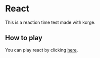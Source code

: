 # React

This is a reaction time test made with korge.

## How to play

You can play react by clicking [here](chomade.github.io/react/).
